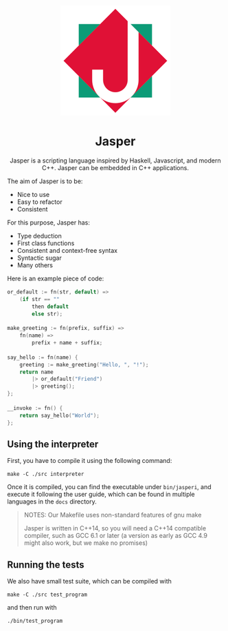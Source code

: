 <div align="center">
	<img width="256" src="img/JasperLogo.png" alt="Jasper Programming Language logo">

# Jasper

Jasper is a scripting language inspired by Haskell, Javascript, and modern C++. Jasper can be embedded in C++ applications.

</div>

The aim of Jasper is to be:

 - Nice to use
 - Easy to refactor
 - Consistent

For this purpose, Jasper has:

 - Type deduction
 - First class functions
 - Consistent and context-free syntax
 - Syntactic sugar
 - Many others

Here is an example piece of code:

```c++
or_default := fn(str, default) =>
	(if str == ""
		then default
		else str);

make_greeting := fn(prefix, suffix) =>
	fn(name) =>
		prefix + name + suffix;

say_hello := fn(name) {
	greeting := make_greeting("Hello, ", "!");
	return name
		|> or_default("Friend")
		|> greeting();
};

__invoke := fn() {
	return say_hello("World");
};
```

## Using the interpreter

First, you have to compile it using the following command:

```shell
make -C ./src interpreter
```

Once it is compiled, you can find the executable under `bin/jasperi`, and execute
it following the user guide, which can be found in multiple languages in the
`docs` directory.

> NOTES:
> Our Makefile uses non-standard features of gnu make
>
> Jasper is written in C++14, so you will need a C++14 compatible compiler, such
> as GCC 6.1 or later (a version as early as GCC 4.9 might also work, but we make
> no promises)

## Running the tests

We also have small test suite, which can be compiled with

```shell
make -C ./src test_program
```

and then run with

```shell
./bin/test_program
```
